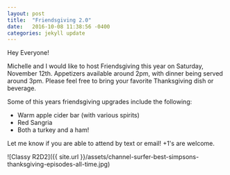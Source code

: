```yaml
---
layout: post
title:  "Friendsgiving 2.0"
date:   2016-10-08 11:38:56 -0400
categories: jekyll update
---
```


Hey Everyone!

Michelle and I would like to host Friendsgiving this year on Saturday, November 12th. Appetizers available around 2pm, with dinner being served around 3pm. Please feel free to bring your favorite Thanksgiving dish or beverage. 

Some of this years friendsgiving upgrades include the following:<br/>
* Warm apple cider bar (with various spirits)<br/>
* Red Sangria<br/>
* Both a turkey and a ham!<br/>

Let me know if you are able to attend by text or email! +1's are welcome.<br/>

![Classy R2D2]({{ site.url }}/assets/channel-surfer-best-simpsons-thanksgiving-episodes-all-time.jpg)

